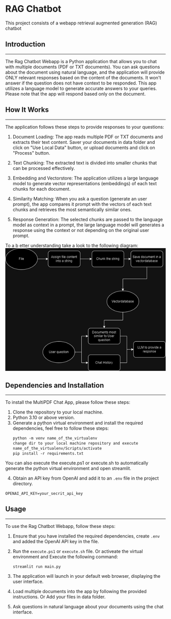 # RAG Chatbot 
This project consists of a webapp retrieval augmented generation (RAG) chatbot

## Introduction
-----
The Rag Chatbot Webapp is a Python application that allows you to chat with multiple documents (PDF or TXT documents). You can ask questions about the document using natural language, and the application will provide ONLY relevant responses based on the content of the documents. It won't answer if the question does not have context to be responded. This app utilizes a language model to generate accurate answers to your queries. Please note that the app will respond based only on the document.

## How It Works
-----
The application follows these steps to provide responses to your questions:

1. Document Loading: The app reads multiple PDF or TXT documents and extracts their text content.
Saver your documents in data folder and click on "Use Local Data" button, or upload documents and click on "Process" button.

2. Text Chunking: The extracted text is divided into smaller chunks that can be processed effectively.

3. Embedding and Vectorstore: The application utilizes a large language model to generate vector representations (embeddings) of each text chunks for each document.

4. Similarity Matching: When you ask a question (generate an user prompt), the app compares it prompt with the vectors of each text chunks and retrieves the most semantically similar ones.

5. Response Generation: The selected chunks are passed to the language model as context in a prompt, the large language model will generates a response using the context or not depending on the original user prompt.

To a b etter understanding take a look to the following diagram:
![alt text](indexing_and_logic.jpg)

## Dependencies and Installation
----------------------------
To install the MultiPDF Chat App, please follow these steps:

1. Clone the repository to your local machine.
2. Python 3.10 or above version.
3. Generate a python virtual environment and install the required dependencies, feel free to follow these steps:
   ```
   python -m venv name_of_the_virtualenv
   change dir to your local machine repository and execute name_of_the_virtualenv/Scripts/activate
   pip install -r requirements.txt
   ```
 You can also execute the execute.ps1 or execute.sh to automatically generate the python virtual environment and open streamlit.

4. Obtain an API key from OpenAI and add it to an `.env` file in the project directory.
```commandline
OPENAI_API_KEY=your_secrit_api_key
```

## Usage
-----
To use the Rag Chatbot Webapp, follow these steps:

1. Ensure that you have installed the required dependencies, create `.env` and added the OpenAI API key in the file.

2. Run the `execute.ps1` or `execute.sh` file. Or activeate the virtual environment and Execute the following command:
   ```
   streamlit run main.py
   ```

3. The application will launch in your default web browser, displaying the user interface.

4. Load multiple documents into the app by following the provided instructions. Or Add your files in data folder.

5. Ask questions in natural language about your documents using the chat interface.
